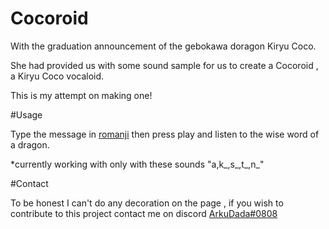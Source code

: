 # Cocoroid
With the graduation announcement of the gebokawa doragon Kiryu Coco.

She had provided us with some sound sample for us to create a Cocoroid , a Kiryu Coco vocaloid.

This is my attempt on making one!

#Usage

Type the message in [romanji](https://en.wikipedia.org/wiki/Romanization_of_Japanese) then press play and listen to the wise word of a dragon.

*currently working with only with these sounds "a,k_,s_,t_,n_"

#Contact

To be honest I can't do any decoration on the page , if you wish to contribute to this project contact me on discord [ArkuDada#0808](https://discordapp.com/users/217305983871877121)